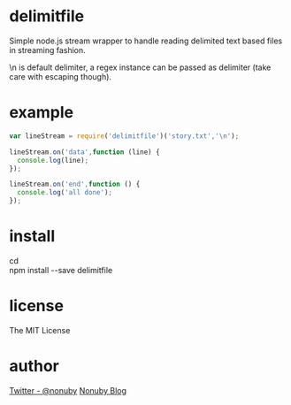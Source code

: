 delimitfile
======

Simple node.js stream wrapper to handle reading delimited text based files in streaming fashion.

\n is default delimiter, a regex instance can be passed as delimiter (take care with escaping though). 

example
=======

``` js
var lineStream = require('delimitfile')('story.txt','\n');

lineStream.on('data',function (line) {
  console.log(line);
});

lineStream.on('end',function () {
  console.log('all done');
});
```

install
=======

cd <projectdir>  
npm install --save delimitfile

license
=======
The MIT License

author
=======
[Twitter - @nonuby](http://www.twitter.com/nonuby) 
[Nonuby Blog](http://blog.nonuby.com/) 

